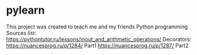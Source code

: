 # pylearn
This project was created to teach me and my friends Python programming
Sources list:
  https://pythontutor.ru/lessons/inout_and_arithmetic_operations/
  Decorators: 
    https://nuancesprog.ru/p/1284/ Part1
    https://nuancesprog.ru/p/1287/ Part2

